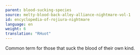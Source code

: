 ```yaml
---
parent: blood-sucking-species
source: melty-blood-back-alley-alliance-nightmare-vol-1
id: encyclopedia-of-rojiura-nightmare
language: en
weight: 6
translation: "RHuot"
---
```


Common term for those that suck the blood of their own kind.
